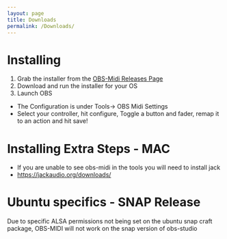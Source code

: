 ```yaml
---
layout: page
title: Downloads
permalink: /Downloads/
---
```


# Installing
1. Grab the installer from the [OBS-Midi Releases Page](https://github.com/cpyarger/obs-midi/releases/latest)
2. Download and run the installer for your OS
3. Launch OBS
  * The Configuration is under Tools-> OBS Midi Settings
  * Select your controller, hit configure, Toggle a button and fader, remap it to an action and hit save!

# Installing Extra Steps - MAC
- If you are unable to see obs-midi in the tools you will need to install jack
- https://jackaudio.org/downloads/

# Ubuntu specifics - SNAP Release
Due to specific ALSA permissions not being set on the ubuntu snap craft package, OBS-MIDI will not work on the snap version of obs-studio
